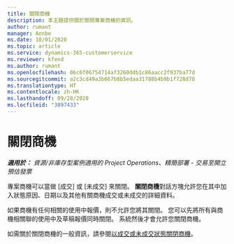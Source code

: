 ```yaml
---
title: 關閉商機
description: 本主題提供關於關閉專案商機的資訊。
author: rumant
manager: Annbe
ms.date: 10/01/2020
ms.topic: article
ms.service: dynamics-365-customerservice
ms.reviewer: kfend
ms.author: rumant
ms.openlocfilehash: 06c6f06754714af3260ddb1c86aacc2f937ba77d
ms.sourcegitcommit: a2c3cd49a3b667b8b5edaa31788b4b9b1f728d78
ms.translationtype: HT
ms.contentlocale: zh-HK
ms.lasthandoff: 09/28/2020
ms.locfileid: "3897433"
---
```

# <a name="close-an-opportunity"></a>關閉商機

_**適用於：** 資源/非庫存型案例適用的 Project Operations、精簡部署 - 交易至開立預估發票_

專案商機可以當做 [成交] 或 [未成交] 來關閉。 **關閉商機**對話方塊允許您在其中加入狀態原因、日期以及其他有關商機成交或未成交的詳細資料。

如果商機有任何相關的使用中報價，則不允許您將其關閉。 您可以先將所有與商機相關聯的使用中及草稿報價同時關閉。 系統然後才會允許您關閉商機。

如需關於關閉商機的一般資訊，請參閱[以成交或未成交狀態關閉商機](https://docs.microsoft.com/dynamics365/sales-enterprise/close-opportunity-won-lost-sales)。
